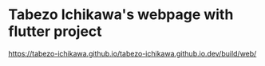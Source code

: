 # Tabezo Ichikawa's webpage with flutter project

https://tabezo-ichikawa.github.io/tabezo-ichikawa.github.io.dev/build/web/